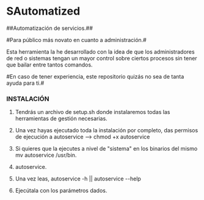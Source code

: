 # SAutomatized
##Automatización de servicios.##

#Para público más novato en cuanto a administración.#

Esta herramienta la he desarrollado con la idea de que los administradores de red o sistemas tengan un mayor control sobre ciertos procesos sin tener que bailar entre tantos comandos.

#En caso de tener experiencia, este repositorio quizás no sea de tanta ayuda para ti.#


### INSTALACIÓN ###


1. Tendrás un archivo de setup.sh donde instalaremos todas las herramientas de gestión necesarias.

2. Una vez hayas ejecutado toda la instalación por completo, das permisos de ejecución a autoservice --> chmod +x autoservice

3. Si quieres que la ejecutes a nivel de "sistema" en los binarios del mismo mv autoservice /usr/bin.

4. autoservice.

5. Una vez leas, autoservice -h || autoservice --help

6. Ejecútala con los parámetros dados.
